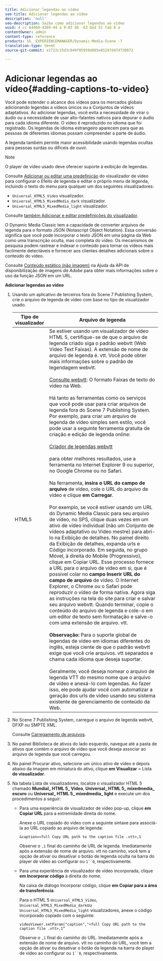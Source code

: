 ```yaml
---
title: Adicionar legendas ao vídeo
seo-title: Adicionar legendas ao vídeo
description: 'null'
seo-description: Saiba como adicionar legendas ao vídeo
uuid: 4 cc 64469-4369-44 a 9-83 db -63 bad 51 tab 8 a
contentOwner: admin
content-type: reference
products: SG_ EXPERIENCEMANAGER/Dynamic-Media-Scene -7
translation-type: tm+mt
source-git-commit: a1722c15d3c049f05959d895e85297d47d730872

---
```



# Adicionar legendas ao vídeo{#adding-captions-to-video}

Você pode estender o alcance dos vídeos para os mercados globais adicionando legendas a vídeos únicos ou a Conjuntos de vídeos adaptativos. Ao adicionar legendas, você evita a necessidade de virar o áudio ou a necessidade de usar alto-falantes nativos para depurar o áudio para cada idioma diferente. O vídeo é reproduzido no idioma que foi registrado. Os legendas de idioma estrangeiro aparecem para que as pessoas de diferentes idiomas possam compreender a parte de áudio.

A legenda também permite maior acessibilidade usando legendas ocultas para pessoas surdas ou difíceis de ouvir.

>[!NOTE]
>
>O player de vídeo usado deve oferecer suporte à exibição de legendas.

Consulte [Adicionar ou editar uma predefinição](previewing-videos-video-viewer.md#adding_or_editing_a_video_viewer_preset) do visualizador de vídeo para configurar o Efeito de legenda e editar o próprio menu de legenda, incluindo o texto do menu para qualquer um dos seguintes visualizadores:

* `Universal_HTML5_Video` visualizador.
* `Universal_HTML5_MixedMedia_dark` visualizador.
* `Universal_HTML5_MixedMedia_light` visualizador.

Consulte [também Adicionar e editar predefinições do visualizador](application-setup.md#adding_and_editing_viewer_presets).

O Dynamic Media Classic tem a capacidade de converter arquivos de legenda para o formato JSON (Notascript Object Notation). Essa conversão significa que você pode incorporar o texto JSON em uma página da Web como uma transcrição oculta, mas completa do vídeo. Os mecanismos de pesquisa podem rastrear e indexar o conteúdo para tornar os vídeos mais facilmente detectáveis e fornecer aos clientes detalhes adicionais sobre o conteúdo do vídeo.

Consulte [Conteúdo estático (não imagem)](https://marketing.adobe.com/resources/help/en_US/s7/is_ir_api/is_api/c_serving_static_nonimage_contents.html) na Ajuda da API de disponibilização de imagens *da Adobe* para obter mais informações sobre o uso da função JSON em um URL.

**Adicionar legendas ao vídeo**

1. Usando um aplicativo de terceiros fora do Scene 7 Publishing System, crie o arquivo de legenda de vídeo com base no tipo de visualizador usado.

   | Tipo de visualizador | Arquivo de legenda |
   |--- |--- |
   | HTML5 | Se estiver usando um visualizador de vídeo HTML 5, certifique-se de que o arquivo de legenda criado siga o padrão webvtt (Web Video Text Faixas). A extensão de nome de arquivo de legenda é. vtt. Você pode obter mais informações sobre o padrão de legendagem webvtt.<br><br>[Consulte webvtt](https://dev.w3.org/html5/webvtt/): O formato Faixas de texto do vídeo na Web. <br><br>Há tanto as ferramentas como os serviços que você pode usar para criar arquivos de legenda fora do Scene 7 Publishing System. Por exemplo, para criar um arquivo de legenda de vídeo simples sem estilo, você pode usar a seguinte ferramenta gratuita de criação e edição de legenda online: <br><br>[Criador de legendas webvtt](https://testdrive-archive.azurewebsites.net/Graphics/CaptionMaker/Default.html) <br><br>para obter melhores resultados, use a ferramenta no Internet Explorer 9 ou superior, no Google Chrome ou no Safari. <br><br>Na ferramenta, <b>insira o URL do campo de arquivo</b> de vídeo, cole o URL do arquivo de vídeo e clique <b>em Carregar</b>. <br><br>Por exemplo, se você estiver usando um URL do Dynamic Media Classic para seu arquivo de vídeo, no SPS, clique duas vezes em um ativo de vídeo individual (não um Conjunto de vídeos adaptativo ou Vídeo mestre) para abri-lo na Exibição de detalhes. No painel direito da Exibição de detalhes, expanda urls e Código incorporado. Em seguida, no grupo Móvel, à direita do Mobile (Progressivo), clique em Copiar URL. Esse processo fornece a URL para o arquivo de vídeo em si, que é possível colar no <b>campo Inserir URL do campo de arquivo</b> de vídeo. O Internet Explorer, o Chrome ou o Safari pode reproduzir o vídeo de forma nativa. Agora siga as instruções na tela do site para criar e salvar seu arquivo webvtt. Quando terminar, copie o conteúdo do arquivo de legenda e cole-o em um editor de texto sem formatação e salve-o com uma extensão de arquivo. vtt. <br><br><b>Observação:</b> Para o suporte global de legendas de vídeo em idiomas diferentes do inglês, esteja ciente de que o padrão webvtt exige que você crie arquivos. vtt separados e chama cada idioma que deseja suportar. <br><br>Geralmente, você deseja nomear o arquivo de legenda VTT do mesmo nome que o arquivo de vídeo e anexá-lo com legendas. Ao fazer isso, ele pode ajudar você com automatizar a geração dos urls de vídeo usando seu sistema existente de gerenciamento de conteúdo da Web. |

1. No Scene 7 Publishing System, carregue o arquivo de legenda webvtt, DFXP ou SMPTE XML.

   Consulte [Carregamento de arquivos](uploading-files.md#uploading_files).

1. No painel Biblioteca de ativos do lado esquerdo, navegue até a pasta de ativos que contém o arquivo de vídeo que você deseja associar ao arquivo de legenda que você carregou.
1. No painel Procurar ativo, selecione um único ativo de vídeo e depois abaixo da imagem em miniatura do ativo, clique **em Visualizar** &gt; Lista **do visualizador**.
1. Na tabela Lista de visualizadores, localize o visualizador HTML 5 chamado **Mundial_ HTML 5_ Video**, **Universal_ HTML 5_ mixedmedia_ escuro** ou **Universal_ HTML 5_ mixedmedia_ light** e execute um dos procedimentos a seguir:

   * Para uma experiência de visualizador de vídeo pop-up, clique **em Copiar URL** para a extremidade direita do nome.

      Anexe o URL copiado do vídeo com a seguinte sintaxe para associá-la ao URL copiado ao arquivo de legenda:

      `&caption=<full Copy URL path to the caption file .vtt>,1`

      Observe o `,1` final do caminho de URL de legenda. Imediatamente após a extensão de nome de arquivo. vtt no caminho, você tem a opção de ativar ou desativar o botão de legenda oculta na barra do player de vídeo ao configurar ou `1``0`, respectivamente.

   * Para uma experiência de visualizador de vídeo incorporada, clique **em Incorporar código** à direita do nome.

      Na caixa de diálogo Incorporar código, clique **em Copiar para a área de transferência**.

      Para o HTML 5 `Universal_HTML5_Video`, `Universal_HTML5_MixedMedia_dark`ou `Universal_HTML5_MixedMedia_light` visualizadores, anexe o código incorporado copiado com o seguinte:

      `videoViewer.setParam("caption","<full Copy URL path to the caption file .vtt>,1”`

      Observe o `,1` final do caminho do URL. Imediatamente após a extensão de nome de arquivo. vtt no caminho do URL, você tem a opção de ativar ou desativar o botão da legenda na barra do player de vídeo ao configurar ou `1``0`, respectivamente.

